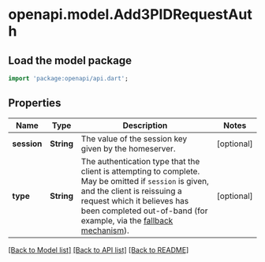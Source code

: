 # openapi.model.Add3PIDRequestAuth

## Load the model package
```dart
import 'package:openapi/api.dart';
```

## Properties
Name | Type | Description | Notes
------------ | ------------- | ------------- | -------------
**session** | **String** | The value of the session key given by the homeserver. | [optional] 
**type** | **String** | The authentication type that the client is attempting to complete. May be omitted if `session` is given, and the client is reissuing a request which it believes has been completed out-of-band (for example, via the [fallback mechanism](https://spec.matrix.org/v1.13/client-server-api/#fallback)). | [optional] 

[[Back to Model list]](../README.md#documentation-for-models) [[Back to API list]](../README.md#documentation-for-api-endpoints) [[Back to README]](../README.md)


